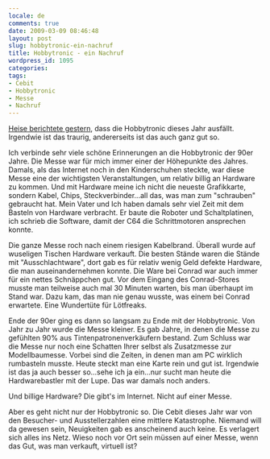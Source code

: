 ```yaml
---
locale: de
comments: true
date: 2009-03-09 08:46:48
layout: post
slug: hobbytronic-ein-nachruf
title: Hobbytronic - ein Nachruf
wordpress_id: 1095
categories:
tags:
- Cebit
- Hobbytronic
- Messe
- Nachruf
---
```


[Heise berichtete gestern](http://www.heise.de/newsticker/Hobbytronic-2009-faellt-aus--/meldung/134189),
dass die Hobbytronic dieses Jahr ausfällt. Irgendwie ist das traurig,
andererseits ist das auch ganz gut so.

Ich verbinde sehr viele schöne Erinnerungen an die Hobbytronic der 90er Jahre.
Die Messe war für mich immer einer der Höhepunkte des Jahres. Damals, als das
Internet noch in den Kinderschuhen steckte, war diese Messe eine der
wichtigsten Veranstaltungen, um relativ billig an Hardware zu kommen. Und mit
Hardware meine ich nicht die neueste Grafikkarte, sondern Kabel, Chips,
Steckverbinder...all das, was man zum "schrauben" gebraucht hat. Mein Vater und
Ich haben damals sehr viel Zeit mit dem Basteln von Hardware verbracht. Er
baute die Roboter und Schaltplatinen, ich schrieb die Software, damit der C64
die Schrittmotoren ansprechen konnte.

Die ganze Messe roch nach einem riesigen Kabelbrand. Überall wurde auf
wuseligen Tischen  Hardware verkauft. Die besten Stände waren die Stände mit
"Ausschlachtware", dort gab es für relativ wenig Geld defekte Hardware, die man
auseinandernehmen konnte. Die Ware bei Conrad war auch immer für ein nettes
Schnäppchen gut. Vor dem Eingang des Conrad-Stores musste man teilweise auch
mal 30 Minuten warten, bis man überhaupt im Stand war. Dazu kam, das man nie
genau wusste, was einem bei Conrad erwartete. Eine Wundertüte für Lötfreaks.

Ende der 90er ging es dann so langsam zu Ende mit der Hobbytronic. Von Jahr zu
Jahr wurde die Messe kleiner. Es gab Jahre, in denen die Messe zu gefühlten 90%
aus Tintenpatronenverkäufern bestand. Zum Schluss war die Messe nur  noch eine
Schatten Ihrer selbst als Zusatzmesse zur Modellbaumesse. Vorbei sind die
Zeiten, in denen man am PC wirklich rumbasteln musste. Heute steckt man eine
Karte rein und gut ist. Irgendwie ist das ja auch besser so...sehe ich ja
ein...nur sucht man heute die Hardwarebastler mit der Lupe. Das war damals noch
anders. 

Und billige Hardware? Die gibt's im Internet. Nicht auf einer Messe.

Aber es geht nicht nur der Hobbytronic so. Die Cebit dieses Jahr war von den
Besucher- und Ausstellerzahlen eine mittlere Katastrophe. Niemand will da
gewesen sein, Neuigkeiten gab es anscheinend auch keine. Es verlagert sich
alles ins Netz. Wieso noch vor Ort sein müssen auf einer Messe, wenn das Gut,
was man verkauft, virtuell ist?
